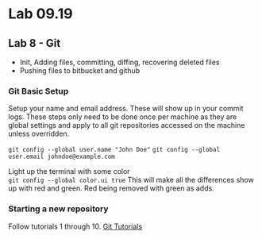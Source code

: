 # Lab 09.19 

## Lab 8 - Git

* Init, Adding files, committing, diffing, recovering deleted files
* Pushing files to bitbucket and github

### Git Basic Setup
Setup your name and email address. These will show up in your commit logs. These steps only need to be done once per machine as they are global settings and apply to all git repositories accessed on the machine unless overridden.

`git config --global user.name "John Doe"`
`git config --global user.email johndoe@example.com`

Light up the terminal with some color  
`git config --global color.ui true` This will make all the differences show up with red and green. Red being removed with green as adds.

### Starting a new repository

Follow tutorials 1 through 10.
[Git Tutorials](http://gitimmersion.com/lab_01.html)

